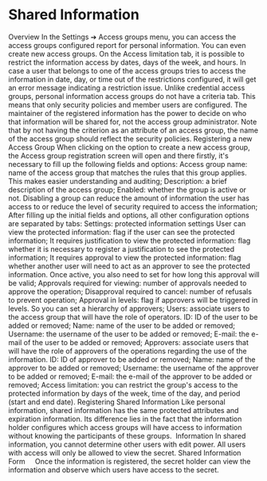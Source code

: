# Shared Information 

Overview
In the 
Settings ➔ Access groups
 menu, you can access the access groups configured report for personal information. You can even create new access groups.
On the 
Access limitation
 tab, it is possible to restrict the information access by dates, days of the week, and hours. In case a user that belongs to one of the access groups tries to access the information in date, day, or time out of the restrictions configured, it will get an error message indicating a restriction issue.
Unlike credential access groups, personal information access groups do not have a criteria tab. This means that only security policies and member users are configured.
The maintainer of the registered information has the power to decide on who that information will be shared for, not the access group administrator.
Note that by not having the criterion as an attribute of an access group, the name of the access group should reflect the security policies.
Registering a new Access Group
When clicking on the option to create a new access group, the Access group registration screen will open and there firstly, it's necessary to fill up the following fields and options:
Access group name:
 name of the access group that matches the rules that this group applies. This makes easier understanding and auditing;
Description:
 a brief description of the access group;
Enabled:
 whether the group is active or not. Disabling a group can reduce the amount of information the user has access to or reduce the level of security required to access the information;
After filling up the initial fields and options, all other configuration options are separated by tabs:
Settings:
protected information settings
User can view the protected information:
 flag if the user can see the protected information;
It requires justification to view the protected information:
 flag whether it is necessary to register a justification to see the protected information;
It requires approval to view the protected information:
 flag whether another user will need to act as an approver to see the protected information. Once active, you also need to set for how long this approval will be valid;
Approvals required for viewing:
 number of approvals needed to approve the operation;
Disapproval required to cancel:
 number of refusals to prevent operation;
Approval in levels:
 flag if approvers will be triggered in levels. So you can set a hierarchy of approvers;
Users:
associate users to the access group that will have the role of operators.
ID:
 ID of the user to be added or removed;
Name:
 name of the user to be added or removed;
Username:
 the username of the user to be added or removed;
E-mail:
 the e-mail of the user to be added or removed;
Approvers:
associate users that will have the role of approvers of the operations regarding the use of the information.
ID:
 ID of approver to be added or removed;
Name:
 name of the approver to be added or removed;
Username:
 the username of the approver to be added or removed;
E-mail:
 the e-mail of the approver to be added or removed;
Access limitation:
 you can restrict the group's access to the protected information by days of the week, time of the day, and period (start and end date).
Registering Shared Information
Like personal information, shared information has the same protected attributes and expiration information.
Its difference lies in the fact that the information holder configures which access groups will have access to information without knowing the participants of these groups. 
Information
In shared information, you cannot determine other users with edit power. All users with access will only be allowed to view the secret.
Shared Information Form
 
 
Once the information is registered, the secret holder can view the information and observe which users have access to the secret.